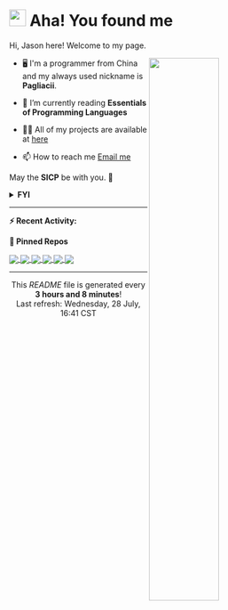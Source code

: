 <h1><img src="https://emojis.slackmojis.com/emojis/images/1612999083/12510/kirby_dance.gif?1612999083" width="30"/> Aha! You found me</h1>

Hi, Jason here! Welcome to my page.

[<img align="right" width="50%" src="https://github-readme-stats.vercel.app/api?username=pagliacii&count_private=true&show_icons=true&theme=tokyonight&custom_title=GitHub%20Stats"/>](https://metrics.lecoq.io/pagliacii?template=classic)

- 🖥️ I'm a programmer from China and my always used nickname is **Pagliacii**.

- 🌱 I’m currently reading **Essentials of Programming Languages**

- 👨‍💻 All of my projects are available at [here](https://github.com/Pagliacii?tab=repositories&type=source)

- 📫 How to reach me <a href="mailto:huangmianrui0310@gmail.com">Email me</a>

May the **SICP** be with you. 🧙

<details>
<summary><b>FYI</b></summary>
If you are curious to know what the nickname means, it came from a movie named Watchmen. Its original word is "Pagliacci", and I misspelled it "Pagliacii".
</details>

---

**:zap: Recent Activity:**

<!--START_SECTION:activity-->
<!--END_SECTION:activity-->

<!--START_SECTION:waka-->
<!--END_SECTION:waka-->

**:pushpin: Pinned Repos**

<a href="https://github.com/Pagliacii/sicp-reg-machine">
  <img align="center" src="https://github-readme-stats.vercel.app/api/pin/?username=Pagliacii&repo=sicp-reg-machine" />
</a>
<a href="https://github.com/Pagliacii/dotfiles">
  <img align="center" src="https://github-readme-stats.vercel.app/api/pin/?username=Pagliacii&repo=my-sicp-solutions" />
</a>
<a href="https://github.com/Pagliacii/QuickSSH">
  <img align="center" src="https://github-readme-stats.vercel.app/api/pin/?username=Pagliacii&repo=QuickSSH" />
</a>
<a href="https://github.com/Pagliacii/useless-swf-player">
  <img align="center" src="https://github-readme-stats.vercel.app/api/pin/?username=Pagliacii&repo=useless-swf-player" />
</a>
<a href="https://github.com/Pagliacii/dotfiles">
  <img align="center" src="https://github-readme-stats.vercel.app/api/pin/?username=Pagliacii&repo=dotfiles" />
</a>
<a href="https://github.com/Pagliacii/dmenu">
  <img align="center" src="https://github-readme-stats.vercel.app/api/pin/?username=Pagliacii&repo=dmenu" />
</a>

---

<p align="center">This <i>README</i> file is generated every <b>3 hours and 8 minutes</b>!<br/>Last refresh: Wednesday, 28 July, 16:41 CST<br/></p>